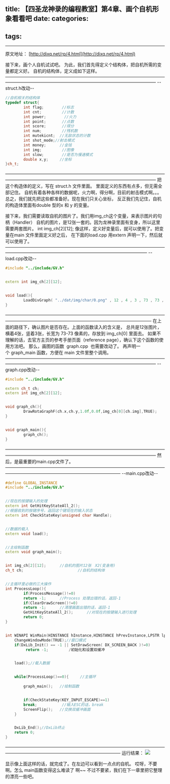 title: 【四圣龙神录的编程教室】第4章、画个自机形象看看吧
date: 
categories:
- 
tags:
- 
---
原文地址：
[http://dixq.net/rp/4.html](http://dixq.net/rp/4.html)

接下来，画个人自机试试吧。
为此，我们首先得定义个结构体，把自机所需的变量都定义好。
自机的结构体，定义成如下这样。
——————————————————————————————————————————————————————————————————————
--struct.h改动--

```cpp
//自机相关的结构体
typedef struct{
        int flag;      	 //标志
        int cnt;       	 //计数
        int power;    	  //火力
        int point;     	 //点数
        int score;     	 //得分
        int num;       	 //残机数
        int mutekicnt;  //无敌状态的计数
        int shot_mode;//射击模式
        int money;      //金钱
        int img;       	 //图像
        int slow;      	 //是否为慢速模式
        double x,y;     //坐标
}ch_t;
```
——————————————————————————————————————————————————————————————————————
把这个构造体的定义，写在 struct.h 文件里面。
里面定义的东西有点多，但无需全部记住。
自机有着各种各样的数据呢，火力啊，得分啊，目前的射击模式啊。。。
总之，我们就先把这些都准备好。现在我们只关心坐标，
反正我们先记住，自机的构造体里面有double 型的x 和 y 的变量。

接下来，我们需要读取自机的图片了。我们用img_ch这个变量，来表示图片的句柄（Handler）
自机的图片，是12张一套的。因为龙神录里面有变身，所以这里需要两套图片。
int img_ch[2][12];
像这样，定义好变量后，就可以使用了。把变量在main 文件里面定义好之后，
在下面的load.cpp 用extern 声明一下，然后就可以使用了。
————————————————————————————————————————————————————————————————————
--load.cpp改动--

```cpp
#include "../include/GV.h"


extern int img_ch[2][12];


void load(){
        LoadDivGraph( "../dat/img/char/0.png" , 12 , 4 , 3 , 73 , 73 , img_ch[0] ) ;
}
```
—————————————————————————————————————————————————————————————————————
在上面的路径下，确认图片是否存在。上面的函数读入的含义是，
总共是12张图片，横着4张，竖着3张，长宽为 73-73 像素的，存放到 img_ch[0] 里面去。
如果不理解的话，去官方主页的参考手册页面（reference page），确认下这个函数的使用方法吧。
那么，画图的函数  graph.cpp  也需要改动了。
再声明一个 graph_main 函数，方便在 main 文件里整个调用。
——————————————————————————————————————————————————————————————————————
--graph.cpp改动--


```cpp
#include "../include/GV.h"

extern ch_t ch;
extern int img_ch[2][12];


void graph_ch(){
        DrawRotaGraphF(ch.x,ch.y,1.0f,0.0f,img_ch[0][ch.img],TRUE);
}


void graph_main(){
        graph_ch();
}
```

——————————————————————————————————————————————————————————————————————
然后，是最重要的main.cpp文件了。
——————————————————————————————————————————————————————————————
--main.cpp改动--

```cpp
#define GLOBAL_INSTANCE 
#include "../include/GV.h"


//现在的按键输入的处理
extern int GetHitKeyStateAll_2();
//根据收到的按键序号，返回这个键现在的输入状态
extern int CheckStateKey(unsigned char Handle);


//数据的载入
extern void load();


//主绘制函数
extern void graph_main();


int img_ch[2][12];      //自机的图片12张　X2(变身用)
ch_t ch;                        //自机的结构体


//主循环里必做的三大操作
int ProcessLoop(){
        if(ProcessMessage()!=0)
 		return -1;		//Process 处理出错的话，返回-1  
        if(ClearDrawScreen()!=0)
		return -1;		//清理画面出错的话，返回-1  
        GetHitKeyStateAll_2();		//对现在的按键输入进行处理  
        return 0;
}


int WINAPI WinMain(HINSTANCE hInstance,HINSTANCE hPrevInstance,LPSTR lpCmdLine,int nCmdShow){
    ChangeWindowMode(TRUE);//窗口模式  
    if(DxLib_Init() == -1 || SetDrawScreen( DX_SCREEN_BACK )!=0)
		 return -1;			/初始化和设置双缓冲


    load();//载入数据


    while(ProcessLoop()==0){	 //主循环  
                
        graph_main();	//绘制函数


        if(CheckStateKey(KEY_INPUT_ESCAPE)==1)
		break;			 //输入ESC的话，break  
        ScreenFlip();	//交换双缓冲画面
    }


    DxLib_End();//DxLib终止  
    return 0;
}
```

——————————————————————————————————————————————————————————————
运行结果：
![](http://dixq.net/rp/img/4/0.PNG)

显示像上面这样的话，就完成了。在左边可以看到一点点的自机。
哎呀，不要啊。怎么 main函数变得这么难读了 啊~~
不过不要紧，我们在下一章里把它整理的漂亮一些吧。

